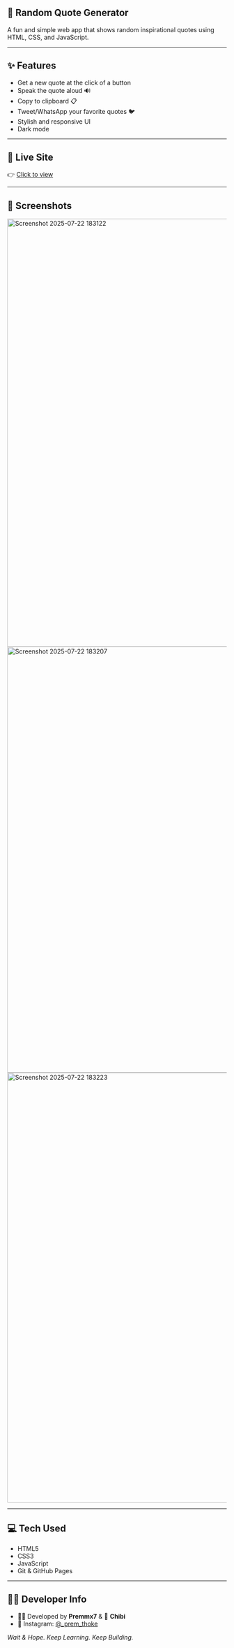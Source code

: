 ## 🌟 Random Quote Generator
A fun and simple web app that shows random inspirational quotes using HTML, CSS, and JavaScript.

---

## ✨ Features
- Get a new quote at the click of a button
- Speak the quote aloud 🔊
- Copy to clipboard 📋
- Tweet/WhatsApp your favorite quotes 🐦
- Stylish and responsive UI
- Dark mode

---

## 🔗 Live Site
👉 [Click to view](https://premthoke.github.io/quote-generator/)

---

## 📸 Screenshots
<img width="1919" height="980" alt="Screenshot 2025-07-22 183122" src="https://github.com/user-attachments/assets/4fc1349e-c9f6-4f4b-ad6c-b1978e15edee" />
<img width="1917" height="975" alt="Screenshot 2025-07-22 183207" src="https://github.com/user-attachments/assets/c8d370bd-be67-41e3-b93a-3dd5339e4cea" />
<img width="1917" height="984" alt="Screenshot 2025-07-22 183223" src="https://github.com/user-attachments/assets/1f1b53d6-d279-453a-a6c2-17984e736158" />

---

## 💻 Tech Used
- HTML5
- CSS3
- JavaScript
- Git & GitHub Pages

---

## 👨‍💻 Developer Info
- 🧑‍💻 Developed by **Premmx7** & 🧠 **Chibi**
- 📸 Instagram: [@_prem_thoke](https://instagram.com/_prem_thoke)


 *Wait & Hope. Keep Learning. Keep Building.*
